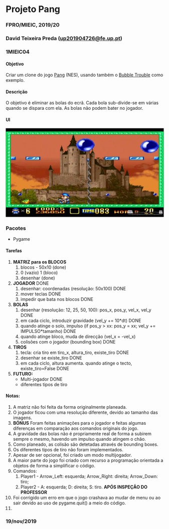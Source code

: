 # Projeto Pang
### FPRO/MIEIC, 2019/20
### David Teixeira Preda (up201904726@fe.up.pt)
### 1MIEIC04

#### Objetivo

Criar um clone do jogo [Pang](https://en.wikipedia.org/wiki/Pang_(video_game)) (NES), usando também o [Bubble Trouble](https://www.miniclip.com/games/bubble-trouble/en/) como exemplo.

#### Descrição

O objetivo é eliminar as bolas do ecrã. Cada bola sub-divide-se em várias quando se dispara com ela. As bolas não podem bater no jogador.

#### UI

![UI](ui.jpg)

### Pacotes

- Pygame

#### Tarefas

1. **MATRIZ para os BLOCOS**
   1. blocos - 50x10 (done)
   1. 0 (vazio) 1 (bloco)
   1. desenhar (done)
1. **JOGADOR** DONE
   1. desenhar: coordenadas (resolução: 50x100) DONE
   1. mover teclas DONE
   1. impedir que bata nos blocos DONE
1. **BOLAS**
   1. desenhar (resolução: 12, 25, 50, 100): pos_x, pos_y, vel_x, vel_y DONE
   1. em cada ciclo, introduzir gravidade (vel_y += 10*dt) DONE
   1. quando atinge o solo, impulso (if pos_y > xx: pos_y = xx; vel_y += IMPULSO*tamanho) DONE
   1. quando atinge bloco, muda de direcção (vel_x = -vel_x)
   1. colisões com o jogador (bounding box) DONE
1. **TIROS**
   1. tecla: cria tiro em tiro_x, altura_tiro, existe_tiro DONE
   1. desenhar se existe_tiro DONE
   1. em cada ciclo, altura aumenta. quando atinge o tecto, existe_tiro=False DONE
1. **FUTURO:**
   * Multi-jogador DONE
   * diferentes tipos de tiro
#### Notas:
1. A matriz não foi feita da forma originalmente planeada.
1. O jogador ficou com uma resolução diferente, devido ao tamanho das imagens.
1. **BÓNUS** Foram feitas animações para o jogador e feitas algumas diferenças em comparação aos comandos originais do jogo.
1. A gravidade das bolas não é propriamente real de forma a subirem sempre o mesmo, havendo um impulso quando atingem o chão.
1. Como planeado, as colisão são detetadas através de bounding boxes.
1. Os diferentes tipos de tiro não foram implementados.
1. Apesar de ser opcional, foi criado um modo multijogador.
1. A maior parte do jogo foi criado com recurso a programação orientada a objetos de forma a simplificar o código.
1. Comandos:
   1. Player1 - Arrow_Left: esquerda; Arrow_Right: direita; Arrow_Down: tiro;
   1. Player2 - A: esquerda; D: direita; S: tiro.
**APÓS INSPEÇÃO DO PROFESSOR**
1. Foi corrigido um erro em que o jogo crashava ao mudar de menu ou ao sair devido ao uso de pygame.quit() a meio do código.
1. 
### 19/nov/2019
